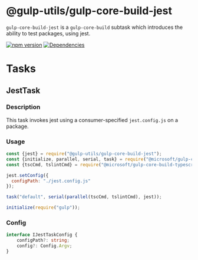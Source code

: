 # @gulp-utils/gulp-core-build-jest

`gulp-core-build-jest` is a `gulp-core-build` subtask which introduces the ability to test packages, using jest.

[![npm version](https://badge.fury.io/js/%40gulp-utils%2Fgulp-core-build-jest.svg)](https://badge.fury.io/js/%40gulp-utils%2Fgulp-core-build-jest)
[![Dependencies](https://david-dm.org/tnc1997/gulp-utils%3Fpath%3Dlibraries%2Fgulp-core-build-jest.svg)](https://david-dm.org/tnc1997/gulp-utils?path=libraries/gulp-core-build-jest)

# Tasks

## JestTask

### Description
This task invokes jest using a consumer-specified `jest.config.js` on a package.

### Usage
```javascript
const {jest} = require("@gulp-utils/gulp-core-build-jest");
const {initialize, parallel, serial, task} = require("@microsoft/gulp-core-build");
const {tscCmd, tslintCmd} = require("@microsoft/gulp-core-build-typescript");

jest.setConfig({
  configPath: "./jest.config.js"
});

task("default", serial(parallel(tscCmd, tslintCmd), jest));

initialize(require("gulp"));
```

### Config
```typescript
interface IJestTaskConfig {
    configPath?: string;
    config?: Config.Argv;
}
```
